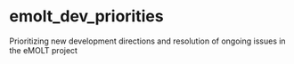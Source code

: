 # emolt_dev_priorities
Prioritizing new development directions and resolution of ongoing issues in the eMOLT project
